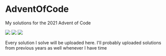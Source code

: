 # AdventOfCode
My solutions for the 2021 Advent of Code

![](https://img.shields.io/badge/day%20📅-4-blue)
![](https://img.shields.io/badge/stars%20⭐-5-yellow)
![](https://img.shields.io/badge/days%20completed-2-red)

Every solution I solve will be uploaded here. I'll probably uploaded solutions from previous years as well whenever I have time
